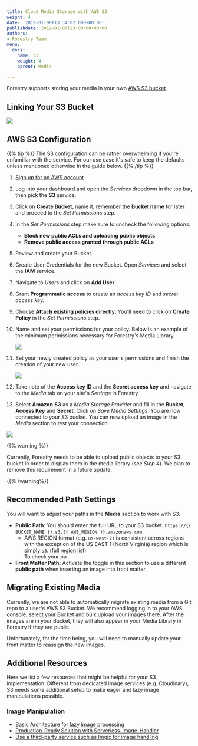 ```yaml
---
title: Cloud Media Storage with AWS S3
weight: 4
date: '2019-01-08T13:34:02.000+00:00'
publishdate: 2019-01-07T23:00:00+00:00
authors:
- Forestry Team
menu:
  docs:
    name: S3
    weight: 4
    parent: Media

---
```

Forestry supports storing your media in your own [AWS S3 bucket](https://docs.aws.amazon.com/AmazonS3/latest/dev/UsingBucket.html).

## Linking Your S3 Bucket

![](/uploads/2019/01/s3-settings.png)

## AWS S3 Configuration

{{% tip %}} The S3 configuration can be rather overwhelming if you're unfamiliar with the service. For our use case it's safe to keep the defaults unless mentioned otherwise in the guide below. {{% /tip %}}

 1. [Sign up for an AWS account](https://portal.aws.amazon.com/billing/signup#/start)
 2. Log into your dashboard and open the _Services_ dropdown in the top bar, then pick the **S3** service.
 3. Click on **Create Bucket**, name it, remember the **Bucket name** for later and proceed to the _Set Permissions_ step.
 4. In the _Set Permissions_ step make sure to uncheck the following options:
    * **Block new public ACLs and uploading public objects**
    * **Remove public access granted through public ACLs**
 5. Review and create your Bucket.
 6. Create User Credentials for the new Bucket. Open _Services_ and select the **IAM** service.
 7. Navigate to _Users_ and click on **Add User**.
 8. Grant **Programmatic access** to create an _access key ID_ and _secret access key._
 9. Choose **Attach existing policies directly.** You'll need to click on **Create Policy** in the _Set Permissions_ step.
10. Name and set your permissions for your policy. Below is an example of the minimum permissions necessary for Forestry's Media Library.

    ![](/uploads/2019/01/policy-settings.png)
11. Set your newly created policy as your user's permissions and finish the creation of your new user.

    ![](/uploads/2019/01/permissions-new-user.png)
12. Take note of the **Access key ID** and the **Secret access key** and navigate to the _Media_ tab on your site's _Settings_ in Forestry
13. Select **Amazon** **S3** as a _Media Storage Provider_ and fill in the **Bucket**, **Access Key** and **Secret**. Click on _Save Media Settings_. You are now connected to your S3 bucket. You can now upload an image in the _Media_ section to test your connection.

![](/uploads/2019/01/s3-image.png)

{{% warning %}}

Currently, Forestry needs to be able to upload public objects to your S3 bucket in order to display them in the media library (_see Step 4_). We plan to remove this requirement in a future update.

{{% /warning%}}

## Recommended Path Settings

You will want to adjust your paths in the **Media** section to work with S3.

* **Public Path**: You should enter the full URL to your S3 bucket. `https://{{ BUCKET_NAME }}.s3.{{ AWS_REGION }}.amazonaws.com`.
  * AWS REGION format (e.g. `us-west-2)` is consistent across regions with the exception of the US EAST 1 (North Virginia) region which is simply `s3`. ([full region list](https://docs.aws.amazon.com/general/latest/gr/rande.html))  
    To check your pu
* **Front Matter Path:** Activate the toggle in this section to use a different **public path** when inserting an image into front matter.

## Migrating Existing Media

Currently, we are not able to automatically migrate existing media from a Git repo to a user's AWS S3 Bucket. We recommend logging in to your AWS console, select your Bucket and bulk upload your images there. After the images are in your Bucket, they will also appear in your Media Library in Forestry if they are public.

Unfortunately, for the time being, you will need to manually update your front matter to reassign the new images.

## Additional Resources

Here we list a few resources that might be helpful for your S3 implementation. Different from dedicated image services (e.g. Cloudinary), S3 needs some additional setup to make eager and lazy image manipulations possible.

### Image Manipulation

* [Basic Architecture for lazy image processing](https://aws.amazon.com/blogs/compute/resize-images-on-the-fly-with-amazon-s3-aws-lambda-and-amazon-api-gateway/)
* [Production-Ready Solution with Serverless-Image-Handler](https://aws.amazon.com/answers/web-applications/serverless-image-handler/)
* [Use a third-party service such as Imgix for image handling](https://docs.imgix.com/setup/serving-images)